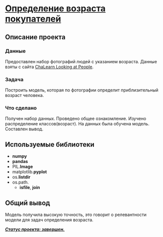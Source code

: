 # [Определение возраста покупателей](https://github.com/observer012/yandex_practicum/blob/main/14.%20Компьютерное%20зрение%20(19)/Определение%20возраста%20покупателей.ipynb)


## Описание проекта
### Данные

Предоставлен набор фотографий людей с указанием возраста.
Данные взяты с сайта [ChaLearn Looking at People](http://chalearnlap.cvc.uab.es/dataset/26/description/).  

### Задача

Построить модель, которая по фотографии определит приблизительный возраст человека.

### Что сделано

Получен набор данных. Проведено общее ознакомление. Изучено распределение классов(возраст). 
На данных была обучена модель. 
Составлен вывод.

## Используемые библиотеки
- **numpy**
- **pandas**
- PIL.**Image**
- matplotlib.**pyplot**
- os.**listdir**
- os.path.
	- **isfile**, **join**

##

## Общий вывод

Модель получила высокую точность, это говорит о релевантности модели для задач определения возраста. 

<u>***Статус проекта: завершен.***</u>  	



